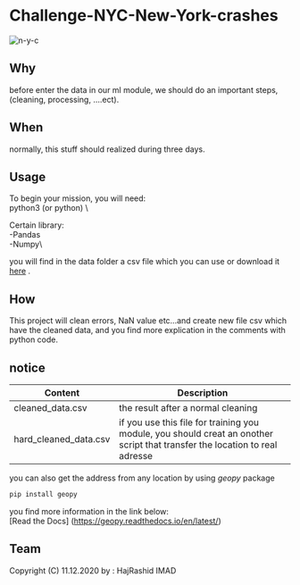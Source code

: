 # Challenge-NYC-New-York-crashes
![n-y-c](https://dataladder.com/wp-content/uploads/2020/03/data-cleaning-tool.jpg)

## Why
before enter the data in our ml module, we should do an important steps, (cleaning,  processing, ....ect).
## When
normally, this stuff should realized during three days.
## Usage
To begin your mission, you will need:\
python3 (or python)
\

Certain library:\
-Pandas\
-Numpy\

you will find in the data folder a csv file which you can use or download it [here](https://data.cityofnewyork.us/Public-Safety/Motor-Vehicle-Collisions-Crashes/h9gi-nx95) .

## How
 This project will clean errors, NaN value etc...and create new file csv which have the cleaned data, and you find more explication in the comments with python code.

 ## notice
 
 | Content | Description |
 |---|---|
 cleaned_data.csv| the result after a normal cleaning
 hard_cleaned_data.csv| if you use this file for training you module, you should creat an onother script that transfer the location to real adresse
you can also get the address from any location by using *geopy* package

```bash
pip install geopy
```
you find more information in the link below:\
[Read the Docs] (https://geopy.readthedocs.io/en/latest/)


## Team
Copyright (C) 11.12.2020 by : HajRashid IMAD

